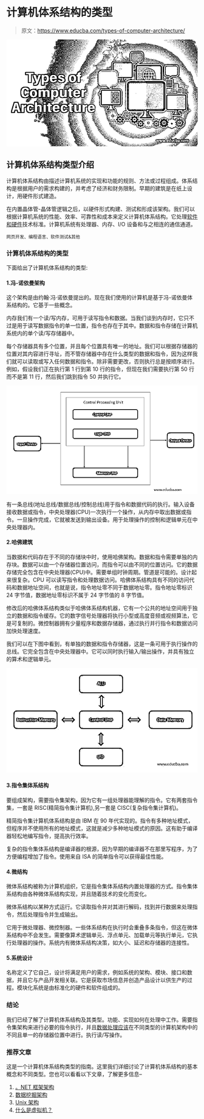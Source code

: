 # 计算机体系结构的类型

> 原文：<https://www.educba.com/types-of-computer-architecture/>

![Types of Computer Architecture](img/d637f9b8c9106ec725e2817ccf6e9fc2.png)



## 计算机体系结构类型介绍

计算机体系结构由描述计算机系统的实现和功能的规则、方法或过程组成。体系结构是根据用户的需求构建的，并考虑了经济和财务限制。早期的建筑是在纸上设计，用硬件形式建造。

在内置晶体管-晶体管逻辑之后，以硬件形式构建、测试和形成该架构。我们可以根据计算机系统的性能、效率、可靠性和成本来定义计算机体系结构。它处理[软件和硬件](https://www.educba.com/hardware-vs-software/)技术标准。计算机系统有处理器、内存、I/O 设备和与之相连的通信通道。

<small>网页开发、编程语言、软件测试&其他</small>

### 计算机体系结构的类型

下面给出了计算机体系结构的类型:

#### 1.冯-诺依曼架构

这个架构是由约翰·冯·诺依曼提出的。现在我们使用的计算机是基于冯-诺依曼体系结构的。它基于一些概念。

内存我们有一个读/写内存，可用于读写指令和数据。当我们谈到内存时，它只不过是用于读写数据指令的单一位置，指令也存在于其中。数据和指令存储在计算机系统内的单个读/写存储器中。

每个存储器具有多个位置，并且每个位置具有唯一的地址。我们可以根据存储器的位置对其内容进行寻址，而不管存储器中存在什么类型的数据和指令，因为这样我们就可以读取或写入任何数据和指令。除非需要更改，否则执行总是按顺序进行。例如，假设我们正在执行第 1 行到第 10 行的指令，但现在我们需要执行第 50 行而不是第 11 行，然后我们跳到指令 50 并执行它。

![von-neumann architecture](img/a120baca67f75cd2286c67e73418fd22.png)



有一条总线(地址总线/数据总线/控制总线)用于指令和数据代码的执行。输入设备接收数据或指令，中央处理器(CPU)一次执行一个操作，从内存中取出数据或指令。一旦操作完成，它就被发送到输出设备。用于处理操作的控制和逻辑单元在中央处理器内。

#### 2.哈佛建筑

当数据和代码存在于不同的存储块中时，使用哈佛架构。数据和指令需要单独的内存块。数据可以由一个存储器位置访问，而指令可以由不同的位置访问。它的数据存储完全包含在中央处理器(CPU)中。需要单组时钟周期。管道是可能的。设计起来很复杂。CPU 可以读写指令和处理数据访问。哈佛体系结构具有不同的访问代码和数据地址空间，也就是说，指令地址零不同于数据地址零。指令地址零标识 24 字节值，数据地址零标识不属于 24 字节值的 8 字节值。

修改后的哈佛体系结构类似于哈佛体系结构机器，它有一个公共的地址空间用于独立的数据和指令缓存。它的数字信号处理器将执行小型或高度音频或视频算法，它是可复制的。微控制器拥有少量程序和数据存储器，通过执行并行指令和数据访问加快处理速度。

我们可以在下图中看到，有单独的数据和指令存储器，这是一条可用于执行操作的总线。它完全包含在中央处理器中。它可以同时执行输入/输出操作，并具有独立的算术和逻辑单元。

![Instruction set architecture](img/bcfeb69c31b1c68beba2fba0cbd11bac.png)



#### 3.指令集体系结构

要组成架构，需要指令集架构，因为它有一组处理器能理解的指令。它有两套指令集，一套是 RISC(精简指令集计算机),另一套是 CISC(复杂指令集计算机)。

精简指令集计算机体系结构是由 IBM 在 90 年代实现的。指令有多种地址模式，但程序并不使用所有的地址模式，这就是减少多种地址模式的原因。这有助于编译器轻松地编写指令，提高执行效率。

复杂的指令集体系结构是编译器的根源，因为早期的编译器不在那里写程序，为了方便编程增加了指令。使用来自 ISA 的简单指令可以获得最佳性能。

#### 4.微结构

微体系结构被称为计算机组织，它是指令集体系结构内置处理器的方式。指令集体系结构由各种微体系结构实现，并且随着技术的变化而变化。

微体系结构以某种方式运行。它读取指令并对其进行解码，找到并行数据来处理指令，然后处理指令并生成输出。

它用于微处理器、微控制器。一些体系结构在执行时会重叠多条指令，但这在微体系结构中不会发生。需要像算术逻辑单元、浮点单元、加载单元等执行单元，它执行处理器的操作。系统内有微体系结构决策，如大小、延迟和存储器的连接性。

#### 5.系统设计

名称定义了它自己，设计将满足用户的需求，例如系统的架构、模块、接口和数据，并且它与产品开发相关联。它是获取市场信息并创造产品设计以供生产的过程。模块化系统是由标准化的硬件和软件组成的。

### 结论

我们已经了解了计算机体系结构及其类型。功能、实现如何在处理中工作。需要指令集架构来进行必要的指令执行，并且[数据处理应该](https://www.educba.com/what-is-data-processing/)在不同类型的计算机架构中的不同且单一的存储器位置中进行。执行读/写操作。

### 推荐文章

这是一个计算机体系结构类型的指南。这里我们详细讨论了计算机体系结构的基本概念和不同类型。您也可以看看以下文章，了解更多信息–

1.  [。NET 框架架构](https://www.educba.com/dot-net-framework-architecture/)
2.  [数据挖掘架构](https://www.educba.com/data-mining-architecture/)
3.  [Unix 架构](https://www.educba.com/unix-architecture/)
4.  [什么是虚拟机？](https://www.educba.com/what-is-virtual-machine/)





